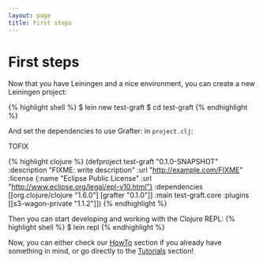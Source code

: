 ```yaml
---
layout: page
title: First steps
---
```

# First steps

Now that you have Leiningen and a nice environment, you can create a new Leiningen project:

{% highlight shell %}
$ lein new test-graft
$ cd test-graft
{% endhighlight %}

And set the dependencies to use Grafter: in <code>project.clj</code>:

TOFIX

{% highlight clojure %}
(defproject test-graft "0.1.0-SNAPSHOT"
  :description "FIXME: write description"
  :url "http://example.com/FIXME"
  :license {:name "Eclipse Public License"
            :url "http://www.eclipse.org/legal/epl-v10.html"}
  :dependencies [[org.clojure/clojure "1.6.0"]
                 [grafter "0.1.0"]]
  :main test-graft.core
  :plugins [[s3-wagon-private "1.1.2"]])
{% endhighlight %}

Then you can start developing and working with the Clojure REPL:
{% highlight shell %}
$ lein repl
{% endhighlight %}

Now, you can either check our [HowTo](/howto/index.html) section if you already have something in mind, or go directly to the [Tutorials](tutorials/index.html) section!
